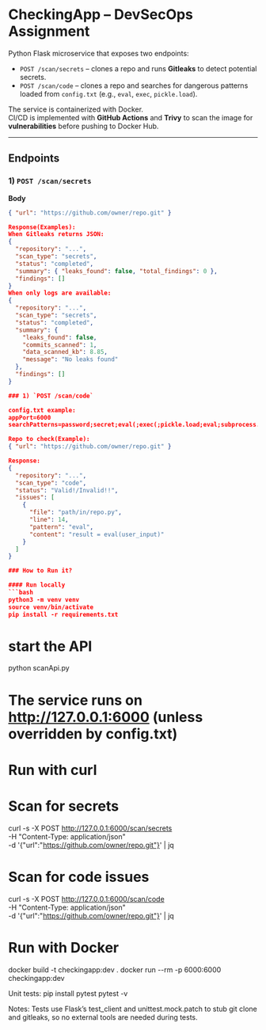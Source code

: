 # CheckingApp – DevSecOps Assignment

Python Flask microservice that exposes two endpoints:

- `POST /scan/secrets` – clones a repo and runs **Gitleaks** to detect potential secrets.  
- `POST /scan/code` – clones a repo and searches for dangerous patterns loaded from `config.txt`
  (e.g., `eval`, `exec`, `pickle.load`).

The service is containerized with Docker.  
CI/CD is implemented with **GitHub Actions** and **Trivy** to scan the image for **vulnerabilities** before pushing to Docker Hub.

---

## Endpoints

### 1) `POST /scan/secrets`
**Body**
```json
{ "url": "https://github.com/owner/repo.git" }

Response(Examples):
When Gitleaks returns JSON:
{
  "repository": "...",
  "scan_type": "secrets",
  "status": "completed",
  "summary": { "leaks_found": false, "total_findings": 0 },
  "findings": []
}
When only logs are available:
{
  "repository": "...",
  "scan_type": "secrets",
  "status": "completed",
  "summary": {
    "leaks_found": false,
    "commits_scanned": 1,
    "data_scanned_kb": 8.85,
    "message": "No leaks found"
  },
  "findings": []
}

### 1) `POST /scan/code`

config.txt example:
appPort=6000
searchPatterns=password;secret;eval(;exec(;pickle.load;eval;subprocess.run(

Repo to check(Example): 
{ "url": "https://github.com/owner/repo.git" }

Response:
{
  "repository": "...",
  "scan_type": "code",
  "status": "Valid!/Invalid!!",
  "issues": [
    {
      "file": "path/in/repo.py",
      "line": 14,
      "pattern": "eval",
      "content": "result = eval(user_input)"
    }
  ]
}

### How to Run it?

#### Run locally
```bash
python3 -m venv venv
source venv/bin/activate
pip install -r requirements.txt
```
# start the API
python scanApi.py
# The service runs on http://127.0.0.1:6000 (unless overridden by config.txt)

# Run with curl
# Scan for secrets
curl -s -X POST http://127.0.0.1:6000/scan/secrets \
  -H "Content-Type: application/json" \
  -d '{"url":"https://github.com/owner/repo.git"}' | jq

# Scan for code issues
curl -s -X POST http://127.0.0.1:6000/scan/code \
  -H "Content-Type: application/json" \
  -d '{"url":"https://github.com/owner/repo.git"}' | jq

# Run with Docker
docker build -t checkingapp:dev .
docker run --rm -p 6000:6000 checkingapp:dev

Unit tests:
pip install pytest
pytest -v

Notes:
Tests use Flask’s test_client and unittest.mock.patch to stub git clone and gitleaks, so no external tools are needed during tests.